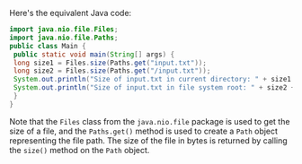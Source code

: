 Here's the equivalent Java code:
```java
import java.nio.file.Files;
import java.nio.file.Paths;
public class Main {
 public static void main(String[] args) {
 long size1 = Files.size(Paths.get("input.txt"));
 long size2 = Files.size(Paths.get("/input.txt"));
 System.out.println("Size of input.txt in current directory: " + size1 + " bytes");
 System.out.println("Size of input.txt in file system root: " + size2 + " bytes");
 }
}
```
Note that the `Files` class from the `java.nio.file` package is used to get the size of a file, and the `Paths.get()` method is used to create a `Path` object representing the file path. The size of the file in bytes is returned by calling the `size()` method on the `Path` object.

